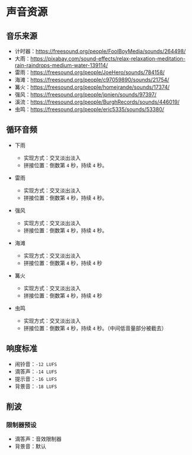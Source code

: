 # 声音资源

## 音乐来源

- 计时器：<https://freesound.org/people/FoolBoyMedia/sounds/264498/>
- 大雨：<https://pixabay.com/sound-effects/relax-relaxation-meditation-rain-raindrops-medium-water-139114/>
- 雷雨：<https://freesound.org/people/JoeHero/sounds/784158/>
- 海滩：<https://freesound.org/people/c97059890/sounds/21754/>
- 篝火：<https://freesound.org/people/homejrande/sounds/17374/>
- 强风：<https://freesound.org/people/jpnien/sounds/97397/>
- 溪流：<https://freesound.org/people/BurghRecords/sounds/446019/>
- 虫鸣：<https://freesound.org/people/eric5335/sounds/53380/>

## 循环音频

- 下雨
  - 实现方式：交叉淡出淡入
  - 拼接位置：倒数第 `4` 秒，持续 `4` 秒。

- 雷雨
  - 实现方式：交叉淡出淡入
  - 拼接位置：倒数第 `4` 秒，持续 `4` 秒。

- 强风
  - 实现方式：交叉淡出淡入
  - 拼接位置：倒数第 `4` 秒，持续 `4` 秒。

- 海滩
  - 实现方式：交叉淡出淡入
  - 拼接位置：倒数第 `4` 秒，持续 `4` 秒

- 篝火
  - 实现方式：交叉淡出淡入
  - 拼接位置：倒数第 `4` 秒，持续 `4` 秒

- 虫鸣
  - 实现方式：交叉淡出淡入
  - 拼接位置：倒数第 `4` 秒，持续 `4` 秒。（中间低音量部分被截去）

## 响度标准

- 闹铃音：`-12 LUFS`
- 滴答声：`-14 LUFS`
- 提示音：`-16 LUFS`
- 背景音：`-18 LUFS`

## 削波

### 限制器预设

- 滴答声：音效限制器
- 背景音：默认
